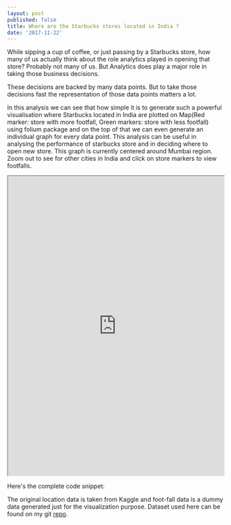 ```yaml
---
layout: post
published: false
title: Where are the Starbucks stores located in India ?
date: '2017-11-22'
---
```

While sipping a cup of coffee, or just passing by a Starbucks store, how many of us actually think about the role analytics played in opening that store? Probably not many of us. But Analytics does play a major role in taking those business decisions.

These decisions are backed by many data points. But to take those decisions fast the representation of those data points matters a lot. 

In this analysis we can see that how simple it is to generate such a powerful visualisation where Starbucks located in India are plotted on Map(Red marker: store with more footfall, Green markers: store with less footfall) using folium package and on the top of that we can even generate an individual graph for every data point.
This analysis can be useful in analysing the performance of starbucks store and in deciding where to open new store.
This graph is currently centered around Mumbai region. Zoom out to see for other cities in India and click on store markers to view footfalls.

<iframe src = "http://www.shwetkmishra.com/starbucks_india.html" width = "100%" height = "700">
         Sorry your browser does not support inline frames.
</iframe>

Here's the complete code snippet:

<script src="https://gist.github.com/shwetkm/6e138f6008b53ff3f19d9687086491ce.js"></script>

The original location data is taken from Kaggle and foot-fall data is a dummy data generated just for the visualization purpose. Dataset used here can be found on my git <a href="https://github.com/shwetkm/Starbucks_India_Location_Analysis">repo</a>.
